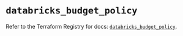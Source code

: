 # `databricks_budget_policy`

Refer to the Terraform Registry for docs: [`databricks_budget_policy`](https://registry.terraform.io/providers/databricks/databricks/1.72.0/docs/resources/budget_policy).
